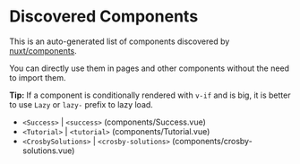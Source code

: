 # Discovered Components

This is an auto-generated list of components discovered by [nuxt/components](https://github.com/nuxt/components).

You can directly use them in pages and other components without the need to import them.

**Tip:** If a component is conditionally rendered with `v-if` and is big, it is better to use `Lazy` or `lazy-` prefix to lazy load.

- `<Success>` | `<success>` (components/Success.vue)
- `<Tutorial>` | `<tutorial>` (components/Tutorial.vue)
- `<CrosbySolutions>` | `<crosby-solutions>` (components/crosby-solutions.vue)
